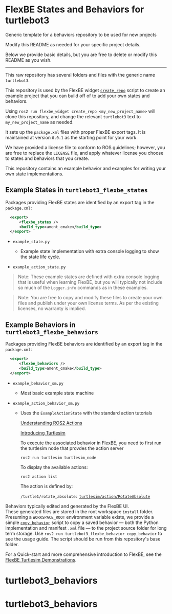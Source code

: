 # FlexBE States and Behaviors for turtlebot3

Generic template for a behaviors repository to be used for new projects

Modify this README as needed for your specific project details.

Below we provide basic details, but you are free to delete or modify this README as you wish.

----

This raw repository has several folders and files with the generic name `turtlebot3`.


This repository is used by the FlexBE widget 
[`create_repo`](https://github.com/FlexBE/flexbe_behavior_engine/blob/ros2-devel/flexbe_widget/bin/create_repo) 
script to create an example project that you can build off of to add your own states and behaviors.  

Using `ros2 run flexbe_widget create_repo <my_new_project_name>` will clone this repository, 
and change the relevant `turtlebot3` text to `my_new_project_name` as needed.

It sets up the `package.xml` files with proper FlexBE export tags.
It is maintained at version `0.0.1` as the starting point for your work.

We have provided a license file to conform to ROS guidelines; however, you are free to replace the 
`LICENSE` file, and apply whatever license you choose to states and behaviors that you create.

This repository contains an example behavior and examples for writing your own state implementations.

## Example States in `turtlebot3_flexbe_states`

Packages providing FlexBE states are identified by an export tag in the `package.xml`:

```xml
  <export>
      <flexbe_states />
      <build_type>ament_cmake</build_type>
  </export>
```

* `example_state.py `
  * Example state implementation with extra console logging to show the state life cycle.

* `example_action_state.py`

> Note: These example states are defined with extra console logging that is useful when learning FlexBE, 
> but you will typically not include so much of the `Logger.info` commands as in these examples.

> Note: You are free to copy and modify these files to create your own files and publish under your own license terms.
> As per the existing licenses, no warranty is implied.

## Example Behaviors in `turtlebot3_flexbe_behaviors`

Packages providing FlexBE behaviors are identified by an export tag in the `package.xml`:

```xml
  <export>
      <flexbe_behaviors />
      <build_type>ament_cmake</build_type>
  </export>
```

  * `example_behavior_sm.py`
    * Most basic example state machine

  * `example_action_behavior_sm.py` 
    * Uses the `ExampleActionState` with the standard action tutorials 

        [Understanding ROS2 Actions](https://docs.ros.org/en/iron/Tutorials/Beginner-CLI-Tools/Understanding-ROS2-Actions/Understanding-ROS2-Actions.html)

        [Introducing Turtlesim](https://docs.ros.org/en/iron/Tutorials/Beginner-CLI-Tools/Introducing-Turtlesim/Introducing-Turtlesim.html)
        
        To execute the associated behavior in FlexBE, you need to first run the turtlesim node that provdes the action server

        `ros2 run turtlesim turtlesim_node`
        
        To display the available actions:

        `ros2 action list`
        
        The action is defined by:

        `/turtle1/rotate_absolute:` [`turtlesim/action/RotateAbsolute`](https://docs.ros2.org/latest/api/turtlesim/action/RotateAbsolute.html)

Behaviors typically edited and generated by the FlexBE UI.  
These generated files are stored in the root workspace `install` folder.
Presuming a `WORKSPACE_ROOT` environment variable exists, we provide a simple 
[`copy_behavior`](turtlebot3_flexbe_behaviors/bin/copy_behavior) script to copy a saved behavior 
&mdash; both the Python implementation and manifest `.xml` file &mdash; 
to the project source folder for long term storage.
Use `ros2 run turtlebot3_flexbe_behavior copy_behavior` to see the usage guide. 
The script should be run from this repository's base folder.

For a Quick-start and more comprehensive introduction to FlexBE, 
see the [FlexBE Turtlesim Demonstrations](https://github.com/FlexBE/flexbe_turtlesim_demo).

# turtlebot3_behaviors
# turtlebot3_behaviors
